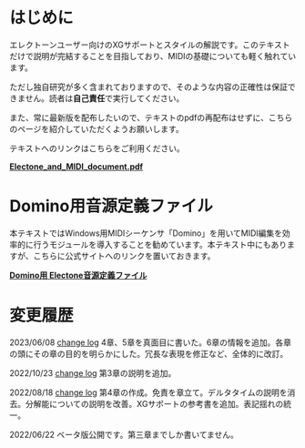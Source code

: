 # はじめに

エレクトーンユーザー向けのXGサポートとスタイルの解説です。このテキストだけで説明が完結することを目指しており、MIDIの基礎についても軽く触れています。

ただし独自研究が多く含まれておりますので、そのような内容の正確性は保証できません。読者は**自己責任**で実行してください。

また、常に最新版を配布したいので、テキストのpdfの再配布はせずに、こちらのページを紹介していただくようお願いします。

テキストへのリンクはこちらをご利用ください。

<a href="https://github.com/wakmin-oxo/Electone_and_MIDI_document/raw/main/pdf/Electone_and_MIDI_document.pdf" target="_self">**Electone_and_MIDI_document.pdf**</a>	

# Domino用音源定義ファイル

本テキストではWindows用MIDIシーケンサ「Domino」を用いてMIDI編集を効率的に行うモジュールを導入することを勧めています。本テキスト中にもありますが、こちらに公式サイトへのリンクを置いておきます。

[**Domino用 Electone音源定義ファイル**](https://www.kamekyame.com/el/domino-define) 

# 変更履歴
2023/06/08 [change log](https://github.com/wakmin-oxo/Electone_and_MIDI_document/commit/65527023a5dd0a1ee73723bef6e668b3d5d73edb)
4章、5章を真面目に書いた。6章の情報を追加。各章の頭にその章の目的を明らかにした。冗長な表現を修正など、全体的に改訂。

2022/10/23 [change log](https://github.com/wakmin-oxo/Electone_and_MIDI_document/commit/c67494643caa32e6192dae591cae2fdddc0d2bb5)
第3章の説明を追加。

2022/08/18 [change log](https://github.com/wakmin-oxo/Electone_and_MIDI_document/commit/4e89b6b234101f20b9770f57f73acc6115e0d82d)
第4章の作成。免責を章立て。デルタタイムの説明を消去。分解能についての説明を改善。XGサポートの参考書を追加。表記揺れの統一。

2022/06/22
ベータ版公開です。第三章までしか書いてません。
